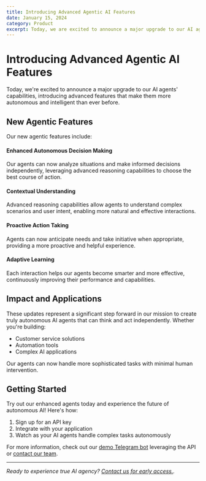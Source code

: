 ```yaml
---
title: Introducing Advanced Agentic AI Features
date: January 15, 2024
category: Product
excerpt: Today, we are excited to announce a major upgrade to our AI agents capabilities...
---
```


# Introducing Advanced Agentic AI Features

Today, we're excited to announce a major upgrade to our AI agents' capabilities, introducing advanced features that make them more autonomous and intelligent than ever before.

## New Agentic Features

Our new agentic features include:

#### Enhanced Autonomous Decision Making
Our agents can now analyze situations and make informed decisions independently, leveraging advanced reasoning capabilities to choose the best course of action.

#### Contextual Understanding
Advanced reasoning capabilities allow agents to understand complex scenarios and user intent, enabling more natural and effective interactions.

#### Proactive Action Taking
Agents can now anticipate needs and take initiative when appropriate, providing a more proactive and helpful experience.

#### Adaptive Learning
Each interaction helps our agents become smarter and more effective, continuously improving their performance and capabilities.

## Impact and Applications

These updates represent a significant step forward in our mission to create truly autonomous AI agents that can think and act independently. Whether you're building:

- Customer service solutions
- Automation tools
- Complex AI applications

Our agents can now handle more sophisticated tasks with minimal human intervention.

## Getting Started

Try out our enhanced agents today and experience the future of autonomous AI! Here's how:

1. Sign up for an API key
2. Integrate with your application
3. Watch as your AI agents handle complex tasks autonomously

For more information, check out our [demo Telegram bot](https://t.me/crchatgptbot) leveraging the API or [contact our team](mailto:sales@tryomni.chat).

---

*Ready to experience true AI agency? [Contact us for early access.](mailto:sales@tryomni.chat).* 